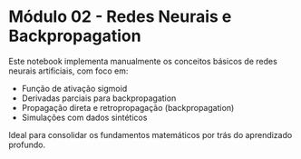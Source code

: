 # Módulo 02 - Redes Neurais e Backpropagation

Este notebook implementa manualmente os conceitos básicos de redes neurais artificiais, com foco em:

- Função de ativação sigmoid
- Derivadas parciais para backpropagation
- Propagação direta e retropropagação (backpropagation)
- Simulações com dados sintéticos

Ideal para consolidar os fundamentos matemáticos por trás do aprendizado profundo.
